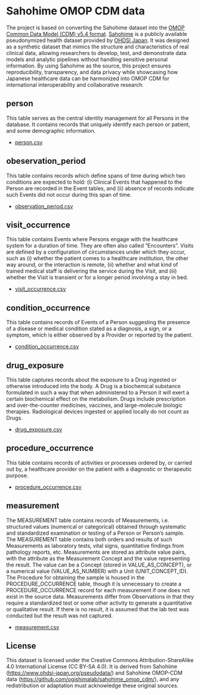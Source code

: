 # Sahohime OMOP CDM data

The project is based on converting the Sahohime dataset into the [OMOP Common Data Model (CDM) v5.4 format](https://ohdsi.github.io/CommonDataModel/cdm54.html). [Sahohime](https://www.ohdsi-japan.org/pseudodata) is a publicly available pseudonymized health dataset provided by [OHDSI Japan](https://www.ohdsi-japan.org/). It was designed as a synthetic dataset that mimics the structure and characteristics of real clinical data, allowing researchers to develop, test, and demonstrate data models and analytic pipelines without handling sensitive personal information. By using Sahohime as the source, this project ensures reproducibility, transparency, and data privacy while showcasing how Japanese healthcare data can be harmonized into OMOP CDM for international interoperability and collaborative research.

## person
This table serves as the central identity management for all Persons in the database. It contains records that uniquely identify each person or patient, and some demographic information.
- [person.csv](https://github.com/ogishimalab/sahohime_omop_cdm/blob/main/person.csv)

## obeservation_period
This table contains records which define spans of time during which two conditions are expected to hold: (i) Clinical Events that happened to the Person are recorded in the Event tables, and (ii) absence of records indicate such Events did not occur during this span of time.
- [observation_period.csv](https://github.com/ogishimalab/sahohime_omop_cdm/blob/main/observation_period.csv)

## visit_occurrence
This table contains Events where Persons engage with the healthcare system for a duration of time. They are often also called “Encounters”. Visits are defined by a configuration of circumstances under which they occur, such as (i) whether the patient comes to a healthcare institution, the other way around, or the interaction is remote, (ii) whether and what kind of trained medical staff is delivering the service during the Visit, and (iii) whether the Visit is transient or for a longer period involving a stay in bed.
- [visit_occurrence.csv](https://github.com/ogishimalab/sahohime_omop_cdm/blob/main/visit_occurrence.csv)

## condition_occurrence
This table contains records of Events of a Person suggesting the presence of a disease or medical condition stated as a diagnosis, a sign, or a symptom, which is either observed by a Provider or reported by the patient.
- [condition_occurrence.csv](https://github.com/ogishimalab/sahohime_omop_cdm/blob/main/condition_occurrence.csv)

## drug_exposure
This table captures records about the exposure to a Drug ingested or otherwise introduced into the body. A Drug is a biochemical substance formulated in such a way that when administered to a Person it will exert a certain biochemical effect on the metabolism. Drugs include prescription and over-the-counter medicines, vaccines, and large-molecule biologic therapies. Radiological devices ingested or applied locally do not count as Drugs.
- [drug_exposure.csv](https://github.com/ogishimalab/sahohime_omop_cdm/blob/main/drug_exposure.csv)

## procedure_occurrence
This table contains records of activities or processes ordered by, or carried out by, a healthcare provider on the patient with a diagnostic or therapeutic purpose.
- [procedure_occurrence.csv](https://github.com/ogishimalab/sahohime_omop_cdm/blob/main/procedure_occurrence.csv)

## measurement
The MEASUREMENT table contains records of Measurements, i.e. structured values (numerical or categorical) obtained through systematic and standardized examination or testing of a Person or Person’s sample. The MEASUREMENT table contains both orders and results of such Measurements as laboratory tests, vital signs, quantitative findings from pathology reports, etc. Measurements are stored as attribute value pairs, with the attribute as the Measurement Concept and the value representing the result. The value can be a Concept (stored in VALUE_AS_CONCEPT), or a numerical value (VALUE_AS_NUMBER) with a Unit (UNIT_CONCEPT_ID). The Procedure for obtaining the sample is housed in the PROCEDURE_OCCURRENCE table, though it is unnecessary to create a PROCEDURE_OCCURRENCE record for each measurement if one does not exist in the source data. Measurements differ from Observations in that they require a standardized test or some other activity to generate a quantitative or qualitative result. If there is no result, it is assumed that the lab test was conducted but the result was not captured.
- [measurement.csv](https://github.com/ogishimalab/sahohime_omop_cdm/blob/main/measurement.csv)

## License
This dataset is licensed under the Creative Commons Attribution-ShareAlike 4.0 International License (CC BY-SA 4.0).
It is derived from Sahohime (https://www.ohdsi-japan.org/pseudodata/) and Sahohime OMOP-CDM data (https://github.com/ogishimalab/sahohime_omop_cdm/), and any redistribution or adaptation must acknowledge these original sources.

